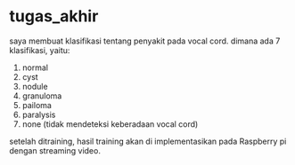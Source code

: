 # tugas_akhir
saya membuat klasifikasi tentang penyakit pada vocal cord. dimana ada 7 klasifikasi, yaitu:
  1. normal
  2. cyst
  3. nodule
  4. granuloma
  5. pailoma
  6. paralysis
  7. none (tidak mendeteksi keberadaan vocal cord)

setelah ditraining, hasil training akan di implementasikan pada Raspberry pi dengan streaming video. 

